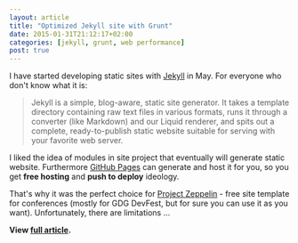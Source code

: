 ```yaml
---
layout: article
title: "Optimized Jekyll site with Grunt"
date: 2015-01-31T21:12:17+02:00
categories: [jekyll, grunt, web performance]
post: true
---
```


I have started developing static sites with [Jekyll](http://jekyllrb.com/) in May. For everyone who don't know what it is:

> Jekyll is a simple, blog-aware, static site generator. It takes a template directory containing raw text files in various formats, runs it through a converter (like Markdown) and our Liquid renderer, and spits out a complete, ready-to-publish static website suitable for serving with your favorite web server.

I liked the idea of modules in site project that eventually will generate static website. Furthermore [GitHub Pages](https://help.github.com/articles/using-jekyll-with-pages/) can generate and host it for you, so you get **free hosting** and **push to deploy** ideology.

That's why it was the perfect choice for [Project Zeppelin](https://github.com/gdg-x/zeppelin) - free site template for conferences (mostly for GDG DevFest, but for sure you can use it as you want). Unfortunately, there are limitations ...

**View [full article](http://o.zasadnyy.com/blog/optimized-jekyll-site-with-grunt/).**
